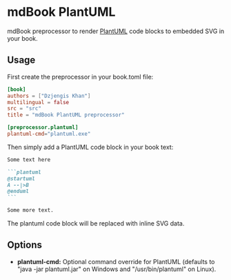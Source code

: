# mdBook PlantUML

mdBook preprocessor to render [PlantUML](http://plantuml.com/) code blocks to embedded SVG in your book.

## Usage

First create the preprocessor in your book.toml file:
```toml
[book]
authors = ["Dzjengis Khan"]
multilingual = false
src = "src"
title = "mdBook PlantUML preprocessor"

[preprocessor.plantuml]
plantuml-cmd="plantuml.exe"
```

Then simply add a PlantUML code block in your book text:
````markdown
Some text here

```plantuml
@startuml
A --|>B
@enduml
```

Some more text.

````

The plantuml code block will be replaced with inline SVG data.

## Options
- **plantuml-cmd:** Optional command override for PlantUML (defaults to "java -jar plantuml.jar" on Windows and "/usr/bin/plantuml" on Linux).
